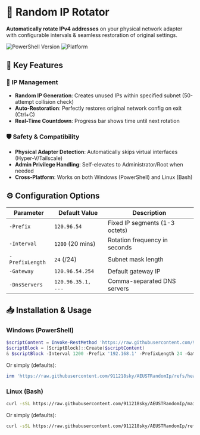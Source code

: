 # 🔄 Random IP Rotator 

**Automatically rotate IPv4 addresses** on your physical network adapter with configurable intervals & seamless restoration of original settings.

![PowerShell Version](https://img.shields.io/badge/PowerShell-5.1+-blue?logo=powershell)
![Platform](https://img.shields.io/badge/Platform-Windows%20%7C%20Linux-lightgrey)

## 🚀 Key Features

### 🔄 IP Management
- **Random IP Generation**: Creates unused IPs within specified subnet (50-attempt collision check)
- **Auto-Restoration**: Perfectly restores original network config on exit (Ctrl+C)
- **Real-Time Countdown**: Progress bar shows time until next rotation

### 🛡️ Safety & Compatibility
- **Physical Adapter Detection**: Automatically skips virtual interfaces (Hyper-V/Tailscale)
- **Admin Privilege Handling**: Self-elevates to Administrator/Root when needed
- **Cross-Platform**: Works on both Windows (PowerShell) and Linux (Bash)

## ⚙️ Configuration Options

| Parameter       | Default Value       | Description                          |
|-----------------|---------------------|--------------------------------------|
| `-Prefix`       | `120.96.54`         | Fixed IP segments (1-3 octets)       |
| `-Interval`     | `1200` (20 mins)    | Rotation frequency in seconds        |
| `-PrefixLength` | `24` (/24)          | Subnet mask length                   |
| `-Gateway`      | `120.96.54.254`     | Default gateway IP                   |
| `-DnsServers`   | `120.96.35.1, ...`  | Comma-separated DNS servers          |

## 📥 Installation & Usage

### Windows (PowerShell)
```powershell
$scriptContent = Invoke-RestMethod 'https://raw.githubusercontent.com/911218sky/AEUSTRandomIp/refs/heads/main/start.ps1'
$scriptBlock = [ScriptBlock]::Create($scriptContent)
& $scriptBlock -Interval 1200 -Prefix '192.168.1' -PrefixLength 24 -Gateway '192.168.1.1' -DnsServers '8.8.8.8','8.8.4.4'
```

Or simply (defaults):

```powershell
irm 'https://raw.githubusercontent.com/911218sky/AEUSTRandomIp/refs/heads/main/start.ps1' | iex
```

### Linux (Bash)
```bash
curl -sSL https://raw.githubusercontent.com/911218sky/AEUSTRandomIp/main/start.sh | sudo bash -s -- -i 1200 -p "192.168.1" -l 24 -g "192.168.1.1" -d "8.8.8.8,8.8.4.4"
```

Or simply (defaults):

```bash
curl -sSL https://raw.githubusercontent.com/911218sky/AEUSTRandomIp/refs/heads/main/start.sh | sudo bash
```